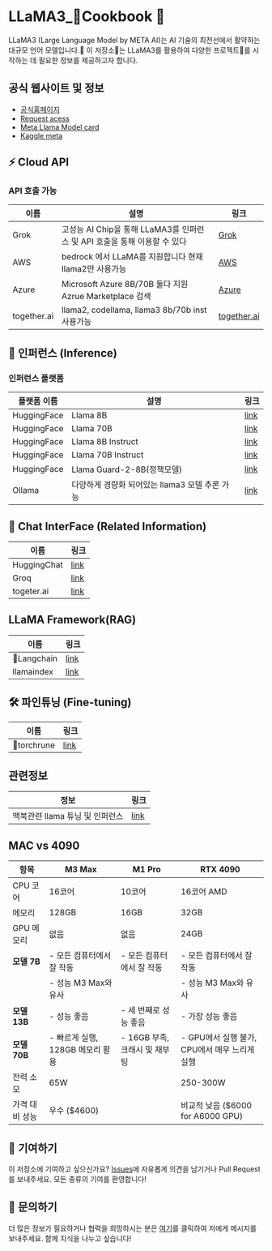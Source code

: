 # LLaMA3_Cookbook 🦙

LLaMA3 (Large Language Model by META AI)는 AI 기술의 최전선에서 활약하는 대규모 언어 모델입니다.🌟 이 저장소📁는 LLaMA3를 활용하여 다양한 프로젝트🚀를 시작하는 데 필요한 정보를 제공하고자 합니다.

## 공식 웹사이트 및 정보
- [공식홈페이지](https://llama.meta.com/)
- [Request acess](https://llama.meta.com/llama-downloads/)
- [Meta Llama Model card](https://llama.meta.com/docs/model-cards-and-prompt-formats/meta-llama-3)
- [Kaggle meta](https://www.kaggle.com/organizations/metaresearch/models)

## ⚡️ Cloud API 
### API 호출 가능
| 이름 | 설명 | 링크 |
|------------|------|------|
| Grok | 고성능 AI Chip을 통해 LLaMA3를 인퍼런스 및 API 호출을 통해 이용할 수 있다 | [Grok](https://console.groq.com/playground) | 
| AWS | bedrock 에서 LLaMA를 지원합니다 현재 llama2만 사용가능 |[AWS](https://aws.amazon.com/ko/bedrock/) |
| Azure | Microsoft Azure 8B/70B 둘다 지원 Azrue Marketplace 검색 | [Azure](https://azuremarketplace.microsoft.com/en-us/marketplace/apps/metagenai.meta-llama-3-8b-chat-offer?tab=overview)|
| together.ai | llama2, codellama, llama3 8b/70b inst 사용가능 |[together.ai](https://www.together.ai/) |


## 🤖 인퍼런스 (Inference)


### 인퍼런스 플랫폼
| 플랫폼 이름 | 설명 | 링크 |
|------------|------|------|
| HuggingFace | Llama 8B | [link](https://meta-llama/Meta-Llama-3-8B) |
| HuggingFace | Llama 70B | [link](https://huggingface.co/meta-llama/Meta-Llama-3-70B) |
| HuggingFace | Llama 8B Instruct| [link](https://huggingface.co/meta-llama/Meta-Llama-3-8B-Instruct) |
| HuggingFace | Llama 70B Instruct| [link](https://huggingface.co/meta-llama/Meta-Llama-3-70B-Instruct) |
| HuggingFace | Llama Guard-2-8B(정책모델) | [link](https://huggingface.co/meta-llama/Meta-Llama-Guard-2-8B) |
| Ollama | 다양하게 경량화 되어있는 llama3 모델 추론 가능 | [link](https://ollama.com/library/llama3) |

## 💬 Chat InterFace (Related Information)
| 이름 | 링크 |
|------------|------|
| HuggingChat | [link](https://huggingface.co/chat/) |
| Groq | [link](https://groq.com/) |
| togeter.ai |[link](https://www.together.ai/) |


## LLaMA Framework(RAG)

| 이름 | 링크 | 
|------------|------|
|Langchain | [link](https://www.langchain.com/) |
|llamaindex | [link](https://www.llamaindex.ai/) |


## 🛠️ 파인튜닝 (Fine-tuning)
| 이름 | 링크 | 
|------------|------|
|torchrune | [link](https://github.com/pytorch/torchtune)|






## 관련정보
| 정보 | 링크 | 
|------------|------|
| 맥북관련 llama 튜닝 및 인퍼런스 | [link](https://itnext.io/step-by-step-guide-to-running-latest-llm-model-meta-llama-3-on-apple-silicon-macs-m1-m2-or-m3-b9424ada6840) | 




## MAC vs 4090

| 항목          | M3 Max                              | M1 Pro                    | RTX 4090                                    |
|---------------|-------------------------------------|---------------------------|---------------------------------------------|
| CPU 코어      | 16코어                              | 10코어                    | 16코어 AMD                                  |
| 메모리        | 128GB                               | 16GB                      | 32GB                                        |
| GPU 메모리    | 없음                                | 없음                      | 24GB                                        |
| **모델 7B** | - 모든 컴퓨터에서 잘 작동            | - 모든 컴퓨터에서 잘 작동   | - 모든 컴퓨터에서 잘 작동                    |
|               | - 성능 M3 Max와 유사                  |                           | - 성능 M3 Max와 유사                          |
| **모델 13B**| - 성능 좋음                        | - 세 번째로 성능 좋음       | - 가장 성능 좋음                             |
| **모델 70B**| - 빠르게 실행, 128GB 메모리 활용    | - 16GB 부족, 크래시 및 재부팅 | - GPU에서 실행 불가, CPU에서 매우 느리게 실행 |
| 전력 소모      | 65W                                |                           | 250-300W                                    |
| 가격 대비 성능 | 우수 ($4600)                       |                           | 비교적 낮음 ($6000 for A6000 GPU)            |


## 🙌 기여하기
이 저장소에 기여하고 싶으신가요? [Issues](https://github.com/your-github/LLaMA3_Recipes/issues)에 자유롭게 의견을 남기거나 Pull Request를 보내주세요. 모든 종류의 기여를 환영합니다!

## 📩 문의하기
더 많은 정보가 필요하거나 협력을 희망하시는 분은 [여기](https://github.com/your-github/LLaMA3_Recipes)를 클릭하여 저에게 메시지를 보내주세요. 함께 지식을 나누고 싶습니다!
